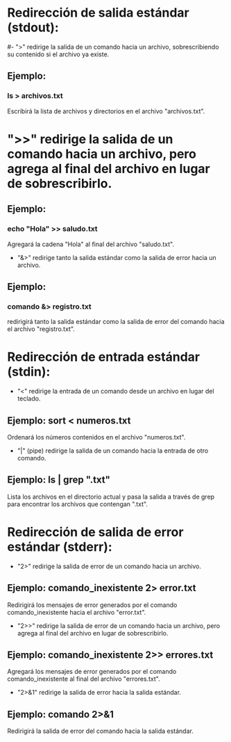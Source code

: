 # Redirección de salida estándar (stdout):

#- ">" redirige la salida de un comando hacia un archivo, sobrescribiendo su contenido si el archivo ya existe.

## Ejemplo:

### ls > archivos.txt 
Escribirá la lista de archivos y directorios en el archivo "archivos.txt".

# ">>" redirige la salida de un comando hacia un archivo, pero agrega al final del archivo en lugar de sobrescribirlo.

## Ejemplo:

### echo "Hola" >> saludo.txt
Agregará la cadena "Hola" al final del archivo "saludo.txt".

- "&>" redirige tanto la salida estándar como la salida de error hacia un archivo.

## Ejemplo:

### comando &> registro.txt 
redirigirá tanto la salida estándar como la salida de error del comando hacia el archivo "registro.txt".

# Redirección de entrada estándar (stdin):

- "<" redirige la entrada de un comando desde un archivo en lugar del teclado.

## Ejemplo: sort < numeros.txt 
Ordenará los números contenidos en el archivo "numeros.txt".

- "|" (pipe) redirige la salida de un comando hacia la entrada de otro comando.

## Ejemplo: ls | grep ".txt" 
Lista los archivos en el directorio actual y pasa la salida a través de grep para encontrar los archivos que contengan ".txt".

# Redirección de salida de error estándar (stderr):

- "2>" redirige la salida de error de un comando hacia un archivo.

## Ejemplo: comando_inexistente 2> error.txt 
Redirigirá los mensajes de error generados por el comando comando_inexistente hacia el archivo "error.txt".

- "2>>" redirige la salida de error de un comando hacia un archivo, pero agrega al final del archivo en lugar de sobrescribirlo.

## Ejemplo: comando_inexistente 2>> errores.txt
Agregará los mensajes de error generados por el comando comando_inexistente al final del archivo "errores.txt".

- "2>&1" redirige la salida de error hacia la salida estándar.

## Ejemplo: comando 2>&1 
Redirigirá la salida de error del comando hacia la salida estándar.

